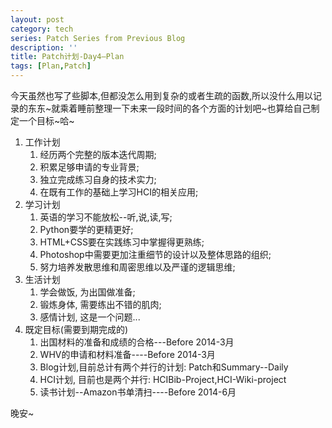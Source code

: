 ```yaml
---
layout: post
category: tech
series: Patch Series from Previous Blog
description: ''
title: Patch计划-Day4–Plan
tags: [Plan,Patch]
---
```


今天虽然也写了些脚本,但都没怎么用到复杂的或者生疏的函数,所以没什么用以记录的东东~就乘着睡前整理一下未来一段时间的各个方面的计划吧~也算给自己制定一个目标~哈~

<ol>
	<li>工作计划
<ol>
	<li>经历两个完整的版本迭代周期;</li>
	<li>积累足够申请的专业背景;</li>
	<li>独立完成练习自身的技术实力;</li>
	<li>在既有工作的基础上学习HCI的相关应用;</li>
</ol>
</li>
	<li>学习计划
<ol>
	<li>英语的学习不能放松--听,说,读,写;</li>
	<li>Python要学的更精更好;</li>
	<li>HTML+CSS要在实践练习中掌握得更熟练;</li>
	<li>Photoshop中需要更加注重细节的设计以及整体思路的组织;</li>
	<li>努力培养发散思维和周密思维以及严谨的逻辑思维;</li>
</ol>
</li>
	<li>生活计划
<ol>
	<li>学会做饭, 为出国做准备;</li>
	<li>锻炼身体, 需要练出不错的肌肉;</li>
	<li>感情计划, 这是一个问题...</li>
</ol>
</li>
	<li>既定目标(需要到期完成的)
<ol>
	<li>出国材料的准备和成绩的合格---Before 2014-3月</li>
	<li>WHV的申请和材料准备----Before 2014-3月</li>
	<li>Blog计划,目前总计有两个并行的计划: Patch和Summary--Daily</li>
	<li>HCI计划, 目前也是两个并行: HCIBib-Project,HCI-Wiki-project</li>
	<li>读书计划--Amazon书单清扫----Before 2014-6月</li>
</ol>
</li>
</ol>
晚安~
